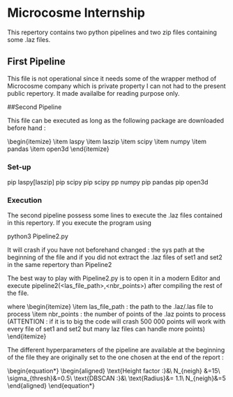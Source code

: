 # Microcosme Internship
This repertory contains two python pipelines and two zip files containing some .laz files.

## First Pipeline

This file is not operational since it needs some of the wrapper method of Microcosme company which is private property I can not had to the present public repertory.
It made availalbe for reading purpose only.

##Second Pipeline

This file can be executed as long as the following package are downloaded before hand :

\begin{itemize}
\item laspy
\item laszip
\item scipy
\item numpy
\item pandas
\item open3d
\end{itemize}

### Set-up

pip laspy[laszip]
pip scipy
pip scipy
pp numpy
pip pandas
pip open3d

### Execution

The second pipeline possess some lines to execute the .laz files contained in this repertory. If you execute the program using

python3 Pipeline2.py

It will crash if you have not beforehand changed : the sys path at the beginning of the file and if you did not extract the .laz files of set1 and set2 in the same repertory than Pipeline2

The best way to play with Pipeline2.py is to open it in a modern Editor and execute pipeline2(<las_file_path>,<nbr_points>) after compiling the rest of the file.

where
\begin{itemize}
  \item las_file_path : the path to the .laz/.las file to process
  \item nbr_points : the number of points of the .laz points to process (ATTENTION : if it is to big the code will crash 500 000 points will work with every file of set1 and set2 but many laz files can handle more points)
  \end{itemize}

The different hyperparameters of the pipeline are available at the beginning of the file they are originally set to the one chosen at the end of the report :

\begin{equation*}
    \begin{aligned}
    \text{Height factor :}&\\
    N_{neigh} &=15\\
    \sigma_{thresh}&=0.5\\
    \text{DBSCAN :}&\\
    \text{Radius}&= 1.1\\
    N_{neigh}&=5
    \end{aligned}
\end{equation*}

